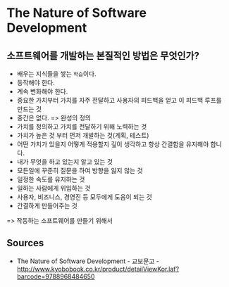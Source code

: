 # The Nature of Software Development

## 소프트웨어를 개발하는 본질적인 방법은 무엇인가?

* 배우는 지식들을 쌓는 `학습`이다.
* 동작해야 한다.
* 계속 변화해야 한다.
* 중요한 가치부터 가치를 자주 전달하고 사용자의 피드백을 얻고 이 피드백 루프를 만드는 것
* 중간은 없다. => 완성의 정의
* 가치를 정의하고 가치를 전달하기 위해 노력하는 것
* 가치가 높은 것 부터 먼저 개발하는 것(계획, 테스트)
* 어떤 가치가 있을지 어떻게 적용할지 깊이 생각하고 항상 간결함을 유지해야 합니다.
* 내가 무엇을 하고 있는지 알고 있는 것
* 모든일에 꾸준히 질문을 하여 방향을 잃지 않는 것
* 일정한 속도를 유지하는 것
* 일하는 사람에게 위임하는 것
* 사용자, 비즈니스, 경영진 등 모두에게 도움이 되는 것
* 간결하게 만들어주는 것

=> 작동하는 소프트웨어를 만들기 위해서

## Sources

* The Nature of Software Development - 교보문고 - http://www.kyobobook.co.kr/product/detailViewKor.laf?barcode=9788968484650

